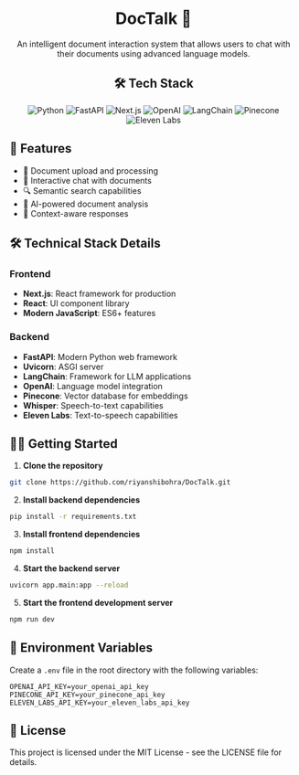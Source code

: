 <div align="center">
  
# DocTalk 🤖

An intelligent document interaction system that allows users to chat with their documents using advanced language models.

## 🛠️ Tech Stack


  <img src="https://img.shields.io/badge/Python-3776AB?style=for-the-badge&logo=python&logoColor=white" alt="Python" />
  <img src="https://img.shields.io/badge/FastAPI-009688?style=for-the-badge&logo=fastapi&logoColor=white" alt="FastAPI" />
  <img src="https://img.shields.io/badge/Next.js-000000?style=for-the-badge&logo=next.js&logoColor=white" alt="Next.js" />
  <img src="https://img.shields.io/badge/OpenAI-412991?style=for-the-badge&logo=openai&logoColor=white" alt="OpenAI" />
  <img src="https://img.shields.io/badge/LangChain-339933?style=for-the-badge&logo=chainlink&logoColor=white" alt="LangChain" />
  <img src="https://img.shields.io/badge/Pinecone-000000?style=for-the-badge&logo=pinecone&logoColor=white" alt="Pinecone" />
  <img src="https://img.shields.io/badge/Eleven_Labs-FF0000?style=for-the-badge&logo=elevenlabs&logoColor=white" alt="Eleven Labs" />
</div>

## 🚀 Features

- 📄 Document upload and processing
- 💬 Interactive chat with documents
- 🔍 Semantic search capabilities
- 🧠 AI-powered document analysis
- 🔗 Context-aware responses

## 🛠️ Technical Stack Details

### Frontend
- **Next.js**: React framework for production
- **React**: UI component library
- **Modern JavaScript**: ES6+ features

### Backend
- **FastAPI**: Modern Python web framework
- **Uvicorn**: ASGI server
- **LangChain**: Framework for LLM applications
- **OpenAI**: Language model integration
- **Pinecone**: Vector database for embeddings
- **Whisper**: Speech-to-text capabilities
- **Eleven Labs**: Text-to-speech capabilities

## 🏃‍♂️ Getting Started

1. **Clone the repository**

```bash
git clone https://github.com/riyanshibohra/DocTalk.git
```

2. **Install backend dependencies**
```bash
pip install -r requirements.txt
```

3. **Install frontend dependencies**
```bash
npm install
```

4. **Start the backend server**
```bash
uvicorn app.main:app --reload
```

5. **Start the frontend development server**
```bash
npm run dev
```

## 🔑 Environment Variables

Create a `.env` file in the root directory with the following variables:
```
OPENAI_API_KEY=your_openai_api_key
PINECONE_API_KEY=your_pinecone_api_key
ELEVEN_LABS_API_KEY=your_eleven_labs_api_key
```

## 📝 License

This project is licensed under the MIT License - see the LICENSE file for details.


